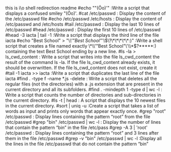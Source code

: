this is i\o shell redirection readme
#echo "\"(Ôo)'" :Write a script that displays a confused smiley "(Ôo)'.
#cat /etc/passwd : Display the content of the /etc/passwd file
#echo /etc/passwd /etc/hosts : Display the content of /etc/passwd and /etc/hosts
#tail /etc/passwd : Display the last 10 lines of /etc/passwd
#head /etc/passwd : Display the first 10 lines of /etc/passwd
#head -3 iacta | tail -1 :Write a script that displays the third line of the file iacta
#echo "Best School" > "\\*\\'"Best School"\'\\*$\?\*\*\*\*\*:)" :Write a shell script that creates a file named exactly \*\\'"Best School"\'\\*$\?\*\*\*\*\*:) containing the text Best School ending by a new line.
#ls -la > ls_cwd_content : Write a script that writes into the file ls_cwd_content the result of the command ls -la. If the file ls_cwd_content already exists, it should be overwritten. If the file ls_cwd_content does not exist, create it
#tail -1 iacta >> iacta :Write a script that duplicates the last line of the file iacta
#find . -type f -name *.js -delete : Write a script that deletes all the regular files (not the directories) with a .js extension that are present in the current directory and all its subfolders.
#find . -mindepth 1 -type d | wc -l : Write a script that counts the number of directories and sub-directories in the current directory.
#ls -t | head : A script that displays the 10 newest files in the current directory.
#sort | uniq -u :Create a script that takes a list of words as input and prints only words that appear exactly once.
#grep "root" /etc/passwd : Display lines containing the pattern “root” from the file /etc/passwd
#grep "bin" /etc/passwd | wc -l : Display the number of lines that contain the pattern “bin” in the file /etc/pass
#grep -A 3 | 'root' /etc/passwd : Display lines containing the pattern “root” and 3 lines after them in the file /etc/passwd
#grep -v "bin" /etc/passwd | wc -l :Display all the lines in the file /etc/passwd that do not contain the pattern “bin”
